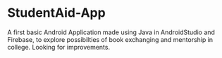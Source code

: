 # StudentAid-App

A first basic Android Application made using Java in AndroidStudio and Firebase, to explore possibilties of book exchanging and mentorship in college.
Looking for improvements. 
